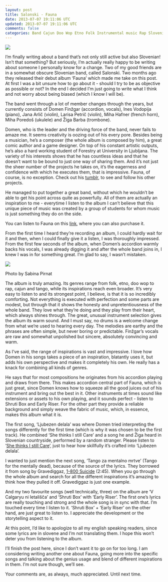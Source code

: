 ```yaml
---           
layout: post
title: Salonski - Fauna
date: 2013-07-07 19:11:06 UTC
updated: 2013-07-07 19:11:06 UTC
comments: false
categories: Band Cajun Doo Wop Etno Folk Instrumental music Rap Slovenian
---
```

![](http://f0.bcbits.com/img/a2753353365_2.jpg)

I’m finally writing about a band that’s not only still active but also
Slovenian! Isn’t that something? But seriously, I’m actually really happy to
be writing about someone I personally know for a change. Two of my good
friends are in a somewhat obscure Slovenian band, called Salonski. Two months
ago they released their debut album ‘Fauna’ which made me take on this post.
At first I was a bit unsure how to go about it - should I try to be as
objective as possible or not? In the end I decided I’m just going to write
what I think and not worry about being biased (which I know I will be).

  

The band went through a lot of member changes through the years, but currently
consists of Domen Finžgar (accordion, vocals), Ines Vodopija (piano), Jana
Arlič (violin), Larisa Petrič (violin), Miha Hafner (french horn), Miha
Poredoš (ukulele) and Žiga Barba (trombone).

Domen, who is the leader and the driving force of the band, never fails to
amaze me. It seems creativity is oozing out of his every pore. Besides being a
musician, he’s a composer (the whole album is composed by him), a great comic
author and a game designer. On top of his constant artistic outputs, he’s also
a hard working student of Forestry at University in Ljubljana. The variety of
his interests shows that he has countless ideas and that he doesn’t want to be
bound to just one way of sharing them. And it’s not just the sheer number of
the projects he takes on, it’s the eagerness and confidence with which he
executes them, that is impressive. Fauna, of course, is no exception. Check
out his [tumblr](http://finzgar.tumblr.com/), to see and follow his other
projects.

He managed to put together a great band, without which he wouldn’t be able to
get his point across quite as powerfully. All of them are actually an
inspiration to me - everytime I listen to the album I can’t believe that this
unique piece of music was created by a group of students for whom music is
just something they do on the side.

  

You can listen to Fauna on this [link](http://salonski.bandcamp.com/), where
you can also purchase it.

  

From the first time I heard they’re recording an album, I could hardly wait
for it and then, when I could finally give it a listen, I was thoroughly
impressed. From the first few seconds of the album, when Domen’s accordion
warmly backs his vocals, I was already digging it and after the whole band
joins in, I knew I was in for something great. I’m glad to say, I wasn’t
mistaken.

![](http://3.bp.blogspot.com/-gE1UCtp2d2c/Udm8wIkPMzI/AAAAAAAABZQ/H3ad8Cy2ljI/s1600/16213_446663092085578_778926986_n.jpg)

Photo by Sabina Pirnat

  

The album is truly amazing. Its genres range from folk, etno, doo wop to rap,
cajun and tango, while its inspirations reach even broader. It’s very easy to
listen to and its strongest point, I believe, is that it is so incredibly
comforting. Not everything is executed with perfection and some parts are
modest, but through that it shows the honesty and unpretentiousness of the
whole band. They love what they’re doing and they play from their heart, which
always shines through. The great, unusual instrument selection gives the album
its warm sound. And I must say, no drums is a welcome change from what we’re
used to hearing every day. The melodies are earthy and the phrases are often
simple, but never boring or predictable. Finžgar’s vocals are raw and somewhat
unpolished but sincere, absolutely convincing and warm.

As I’ve said, the range of inspirations is vast and impressive. I love how
Domen in his songs takes a piece of an inspiration, blatantly uses it, but
adds his own perspective and makes it completely his own. He really has a
knack for combining all kinds of genres.

He says that for most compositions he originates from his accordion playing
and draws from there. This makes accordion central part of Fauna, which is
just great, since Domen knows how to squeeze all the good juices out of his
instrument and bring out the best in it. Other instruments at times sound like
extensions or assets to his own playing, and it sounds perfect - listen to
Shruti Box and Early Riser. For the other part they provide a reliable
background and simply weave the fabric of music, which, in essence, makes this
album what it is.

  

The first song, ‘Ljubezen delala’ was where Domen tried interpreting the songs
differently for the first time (which is why it was chosen to be the first
track). He combined ‘She thinks I still Care’ and a song he and Žiga heard in
Slovenian countryside, performed by a random stranger. Please listen to ‘[She
thinks I still Care](http://www.youtube.com/watch?v=owWNCNyEuYI)’, just to
hear how skillfully it’s crafted into ‘Ljubezen delala’.

I wanted to just mention the next song, ‘Tango za mentalno mrtve’ (Tango for
the mentally dead), because of the source of the lyrics. They borrowed it from
song by Gravediggaz, [1-800
Suicide](http://www.youtube.com/watch?v=4vLiJIgVlRQ) (2:45). When you go
through the whole album and search for all the different inspirations it’s
amazing to think how they pulled it off. Gravediggaz is just one example.

And my two favourite songs (well technically, three) on the album are ‘V
Calgaryu ni letališča’ and ‘Shruti Box’ with ‘Early Riser’. The first one’s
lyrics are really touching and strong and the whole song is in sync with that.
I’m touched every time I listen to it. ‘Shruti Box’ + ‘Early Riser’ on the
other hand, are just great to listen to. I appreciate the development or the
storytelling aspect to it.

At this point, I’d like to apologize to all my english speaking readers, since
some lyrics are in slovene and I’m not translating them. I hope this won’t
deter you from listening to the album.

  

I’ll finish the post here, since I don’t want it to go on for too long. I am
considering writing another one about Fauna, going more into the specific
songs and talking about the genius usage and blend of different inspirations
in them. I’m not sure though, we’ll see.

  
Your comments are, as always, much appreciated. Until next time.

